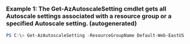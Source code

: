 ### Example 1: The Get-AzAutoscaleSetting cmdlet gets all Autoscale settings associated with a resource group or a specified Autoscale setting. (autogenerated)
```powershell
PS C:\> Get-AzAutoscaleSetting -ResourceGroupName Default-Web-EastUS
```

